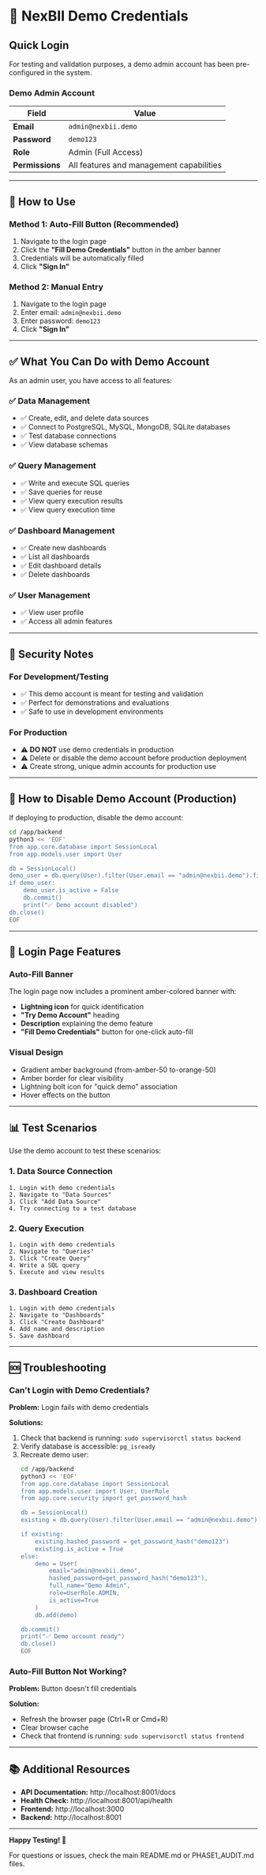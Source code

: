 # 🎯 NexBII Demo Credentials

## Quick Login

For testing and validation purposes, a demo admin account has been pre-configured in the system.

### Demo Admin Account

| Field | Value |
|-------|-------|
| **Email** | `admin@nexbii.demo` |
| **Password** | `demo123` |
| **Role** | Admin (Full Access) |
| **Permissions** | All features and management capabilities |

---

## 🚀 How to Use

### Method 1: Auto-Fill Button (Recommended)
1. Navigate to the login page
2. Click the **"Fill Demo Credentials"** button in the amber banner
3. Credentials will be automatically filled
4. Click **"Sign In"**

### Method 2: Manual Entry
1. Navigate to the login page
2. Enter email: `admin@nexbii.demo`
3. Enter password: `demo123`
4. Click **"Sign In"**

---

## ✅ What You Can Do with Demo Account

As an admin user, you have access to all features:

### ✅ Data Management
- ✅ Create, edit, and delete data sources
- ✅ Connect to PostgreSQL, MySQL, MongoDB, SQLite databases
- ✅ Test database connections
- ✅ View database schemas

### ✅ Query Management
- ✅ Write and execute SQL queries
- ✅ Save queries for reuse
- ✅ View query execution results
- ✅ View query execution time

### ✅ Dashboard Management
- ✅ Create new dashboards
- ✅ List all dashboards
- ✅ Edit dashboard details
- ✅ Delete dashboards

### ✅ User Management
- ✅ View user profile
- ✅ Access all admin features

---

## 🔐 Security Notes

### For Development/Testing
- ✅ This demo account is meant for testing and validation
- ✅ Perfect for demonstrations and evaluations
- ✅ Safe to use in development environments

### For Production
- ⚠️ **DO NOT** use demo credentials in production
- ⚠️ Delete or disable the demo account before production deployment
- ⚠️ Create strong, unique admin accounts for production use

---

## 🔧 How to Disable Demo Account (Production)

If deploying to production, disable the demo account:

```bash
cd /app/backend
python3 << 'EOF'
from app.core.database import SessionLocal
from app.models.user import User

db = SessionLocal()
demo_user = db.query(User).filter(User.email == "admin@nexbii.demo").first()
if demo_user:
    demo_user.is_active = False
    db.commit()
    print("✅ Demo account disabled")
db.close()
EOF
```

---

## 🎨 Login Page Features

### Auto-Fill Banner
The login page now includes a prominent amber-colored banner with:
- **Lightning icon** for quick identification
- **"Try Demo Account"** heading
- **Description** explaining the demo feature
- **"Fill Demo Credentials"** button for one-click auto-fill

### Visual Design
- Gradient amber background (from-amber-50 to-orange-50)
- Amber border for clear visibility
- Lightning bolt icon for "quick demo" association
- Hover effects on the button

---

## 📊 Test Scenarios

Use the demo account to test these scenarios:

### 1. Data Source Connection
```
1. Login with demo credentials
2. Navigate to "Data Sources"
3. Click "Add Data Source"
4. Try connecting to a test database
```

### 2. Query Execution
```
1. Login with demo credentials
2. Navigate to "Queries"
3. Click "Create Query"
4. Write a SQL query
5. Execute and view results
```

### 3. Dashboard Creation
```
1. Login with demo credentials
2. Navigate to "Dashboards"
3. Click "Create Dashboard"
4. Add name and description
5. Save dashboard
```

---

## 🆘 Troubleshooting

### Can't Login with Demo Credentials?

**Problem:** Login fails with demo credentials

**Solutions:**
1. Check that backend is running: `sudo supervisorctl status backend`
2. Verify database is accessible: `pg_isready`
3. Recreate demo user:
   ```bash
   cd /app/backend
   python3 << 'EOF'
   from app.core.database import SessionLocal
   from app.models.user import User, UserRole
   from app.core.security import get_password_hash
   
   db = SessionLocal()
   existing = db.query(User).filter(User.email == "admin@nexbii.demo").first()
   
   if existing:
       existing.hashed_password = get_password_hash("demo123")
       existing.is_active = True
   else:
       demo = User(
           email="admin@nexbii.demo",
           hashed_password=get_password_hash("demo123"),
           full_name="Demo Admin",
           role=UserRole.ADMIN,
           is_active=True
       )
       db.add(demo)
   
   db.commit()
   print("✅ Demo account ready")
   db.close()
   EOF
   ```

### Auto-Fill Button Not Working?

**Problem:** Button doesn't fill credentials

**Solution:**
- Refresh the browser page (Ctrl+R or Cmd+R)
- Clear browser cache
- Check that frontend is running: `sudo supervisorctl status frontend`

---

## 📚 Additional Resources

- **API Documentation:** http://localhost:8001/docs
- **Health Check:** http://localhost:8001/api/health
- **Frontend:** http://localhost:3000
- **Backend:** http://localhost:8001

---

**Happy Testing! 🎉**

For questions or issues, check the main README.md or PHASE1_AUDIT.md files.
